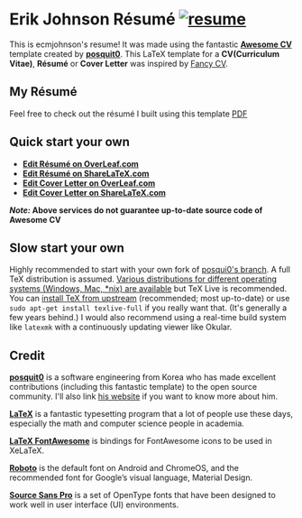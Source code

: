 # Erik Johnson Résumé [![resume](https://img.shields.io/badge/resume-perfect-brightgreen.svg)](https://github.com/ErikJohnsonCU/Awesome-CV/blob/master/erik/resume.pdf)


This is ecmjohnson's resume! It was made using the fantastic [**Awesome CV**](https://github.com/posquit0/Awesome-CV) template created by [**posquit0**](https://github.com/posquit0). This LaTeX template for a **CV(Curriculum Vitae)**, **Résumé** or **Cover Letter** was inspired by [Fancy CV](https://www.sharelatex.com/templates/cv-or-resume/fancy-cv).

## My Résumé

Feel free to check out the résumé I built using this template [PDF](https://github.com/ErikJohnsonCU/Awesome-CV/blob/master/erik/resume.pdf)

## Quick start your own

* [**Edit Résumé on OverLeaf.com**](https://www.overleaf.com/latex/templates/awesome-cv/tvmzpvdjfqxp)
* [**Edit Résumé on ShareLaTeX.com**](https://www.sharelatex.com/templates/cv-or-resume/awesome-cv)
* [**Edit Cover Letter on OverLeaf.com**](https://www.overleaf.com/latex/templates/awesome-cv-cover-letter/pfzzjspkthbk)
* [**Edit Cover Letter on ShareLaTeX.com**](https://www.sharelatex.com/templates/cover-letters/awesome-cv-cover-letter)

**_Note:_ Above services do not guarantee up-to-date source code of Awesome CV**

## Slow start your own

Highly recommended to start with your own fork of [posqui0's branch](https://github.com/posquit0/Awesome-CV).
A full TeX distribution is assumed.  [Various distributions for different operating systems (Windows, Mac, \*nix) are available](http://tex.stackexchange.com/q/55437) but TeX Live is recommended.
You can [install TeX from upstream](http://tex.stackexchange.com/q/1092) (recommended; most up-to-date) or use `sudo apt-get install texlive-full` if you really want that.  (It's generally a few years behind.)
I would also recommend using a real-time build system like `latexmk` with a continuously updating viewer like Okular.


## Credit

[**posquit0**](https://github.com/posquit0) is a software engineering from Korea who has made excellent contributions (including this fantastic template) to the open source community. I'll also link [his website](https://posquit0.com/) if you want to know more about him.

[**LaTeX**](http://www.latex-project.org) is a fantastic typesetting program that a lot of people use these days, especially the math and computer science people in academia.

[**LaTeX FontAwesome**](https://github.com/furl/latex-fontawesome) is bindings for FontAwesome icons to be used in XeLaTeX.

[**Roboto**](https://github.com/google/roboto) is the default font on Android and ChromeOS, and the recommended font for Google’s visual language, Material Design.

[**Source Sans Pro**](https://github.com/adobe-fonts/source-sans-pro) is a set of OpenType fonts that have been designed to work well in user interface (UI) environments.
